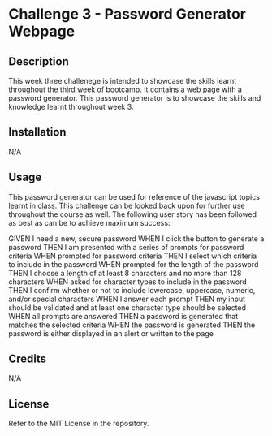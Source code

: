 # Challenge 3 - Password Generator Webpage

## Description

This week three challenege is intended to showcase the skills learnt throughout the third week of bootcamp. It contains a web page with a password generator. This password generator is to showcase the skills and knowledge learnt throughout week 3.

## Installation

N/A

## Usage

This password generator can be used for reference of the javascript topics learnt in class. This challenge can be looked back upon for further use throughout the course as well. The following user story has been followed as best as can be to achieve maximum success:

GIVEN I need a new, secure password
WHEN I click the button to generate a password
THEN I am presented with a series of prompts for password criteria
WHEN prompted for password criteria
THEN I select which criteria to include in the password
WHEN prompted for the length of the password
THEN I choose a length of at least 8 characters and no more than 128 characters
WHEN asked for character types to include in the password
THEN I confirm whether or not to include lowercase, uppercase, numeric, and/or special characters
WHEN I answer each prompt
THEN my input should be validated and at least one character type should be selected
WHEN all prompts are answered
THEN a password is generated that matches the selected criteria
WHEN the password is generated
THEN the password is either displayed in an alert or written to the page



## Credits

N/A

## License

Refer to the MIT License in the repository.

